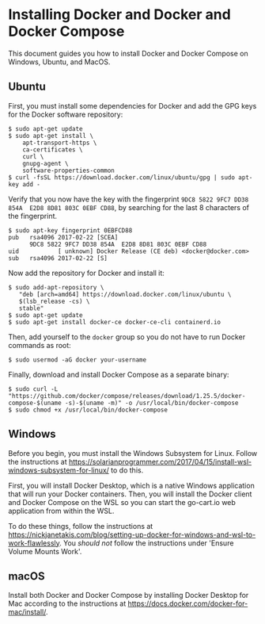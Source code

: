 # Installing Docker and Docker and Docker Compose

This document guides you how to install Docker and Docker Compose on Windows, Ubuntu, and MacOS.

## Ubuntu

First, you must install some dependencies for Docker and add the GPG keys for
the Docker software repository:

```shell script
$ sudo apt-get update
$ sudo apt-get install \
    apt-transport-https \
    ca-certificates \
    curl \
    gnupg-agent \
    software-properties-common
$ curl -fsSL https://download.docker.com/linux/ubuntu/gpg | sudo apt-key add -
```

Verify that you now have the key with the fingerprint
`9DC8 5822 9FC7 DD38 854A  E2D8 8D81 803C 0EBF CD88`,
by searching for the last 8 characters of the fingerprint.

```shell script
$ sudo apt-key fingerprint 0EBFCD88
pub   rsa4096 2017-02-22 [SCEA]
      9DC8 5822 9FC7 DD38 854A  E2D8 8D81 803C 0EBF CD88
uid           [ unknown] Docker Release (CE deb) <docker@docker.com>
sub   rsa4096 2017-02-22 [S]

```

Now add the repository for Docker and install it:

```shell script
$ sudo add-apt-repository \
   "deb [arch=amd64] https://download.docker.com/linux/ubuntu \
   $(lsb_release -cs) \
   stable"
$ sudo apt-get update
$ sudo apt-get install docker-ce docker-ce-cli containerd.io
```

Then, add yourself to the `docker` group so you do not have to run Docker commands as root:

```shell script
$ sudo usermod -aG docker your-username
```

Finally, download and install Docker Compose as a separate binary:

```shell script
$ sudo curl -L "https://github.com/docker/compose/releases/download/1.25.5/docker-compose-$(uname -s)-$(uname -m)" -o /usr/local/bin/docker-compose
$ sudo chmod +x /usr/local/bin/docker-compose
```

## Windows

Before you begin, you must install the Windows Subsystem for Linux. Follow the instructions at https://solarianprogrammer.com/2017/04/15/install-wsl-windows-subsystem-for-linux/ to do this.

First, you will install Docker Desktop, which is a native Windows application that will run your Docker containers. Then, you will install the Docker client and Docker Compose on the WSL so you can start the go-cart.io web application from within the WSL.

To do these things, follow the instructions at https://nickjanetakis.com/blog/setting-up-docker-for-windows-and-wsl-to-work-flawlessly. You _should not_ follow the instructions under 'Ensure Volume Mounts Work'.

## macOS

Install both Docker and Docker Compose by installing Docker Desktop for Mac according to the instructions at https://docs.docker.com/docker-for-mac/install/.
